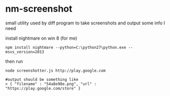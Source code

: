 nm-screenshot
=============

small utility used by diff program to take screenshots and output some info I need


install nightmare on win 8 (for me)

```
npm install nightmare --python=C:\python27\python.exe --msvs_version=2013
```

then run

```
node screenshotter.js http://play.google.com

#output should be something like
> { "filename" : "54a8e98e.png", "url" : "https://play.google.com/store" }
```
